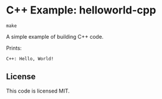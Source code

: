 # C++ Example: helloworld-cpp

`make`

A simple example of building C++ code.

Prints:
```
C++: Hello, World!
```

## License

This code is licensed MIT.